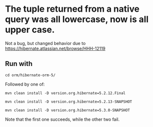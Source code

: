 # The tuple returned from a native query was all lowercase, now is all upper case.

Not a bug, but changed behavior due to https://hibernate.atlassian.net/browse/HHH-12119

## Run with 

    cd orm/hibernate-orm-5/   

Followed by one of: 

    mvn clean install -D version.org.hibernate=5.2.12.Final

    mvn clean install -D version.org.hibernate=5.2.13-SNAPSHOT

    mvn clean install -D version.org.hibernate=5.3.0-SNAPSHOT
    
Note that the first one succeeds, while the other two fail.